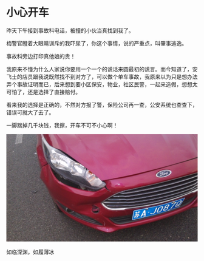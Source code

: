 小心开车
=======
昨天下午接到事故科电话，被撞的小伙当真找到我了。

梅警官瞪着大眼睛训斥的我吓尿了，你这个事情，说的严重点，叫肇事逃逸。

事故科旁边打印真他娘的贵！

我原来不懂为什么人家说你要用一个一个的谎话来圆最初的谎言。而今知道了，安飞士的店员跟我说既然找不到对方了，可以做个单车事故，我原来以为只是想办法弄个事故证明而已，后来想到要小区保安，物业，社区民警，一起来造假，想想太可怕了，还是选择了直接赔付。

看来我的选择是正确的，不然对方报了警，保险公司再一查，公安系统也查查下，错误可就大了去了。

一脚踹掉几千块钱，我擦，开车不可不小心啊！

![车损状况](crash.jpg)

如临深渊，如履薄冰
